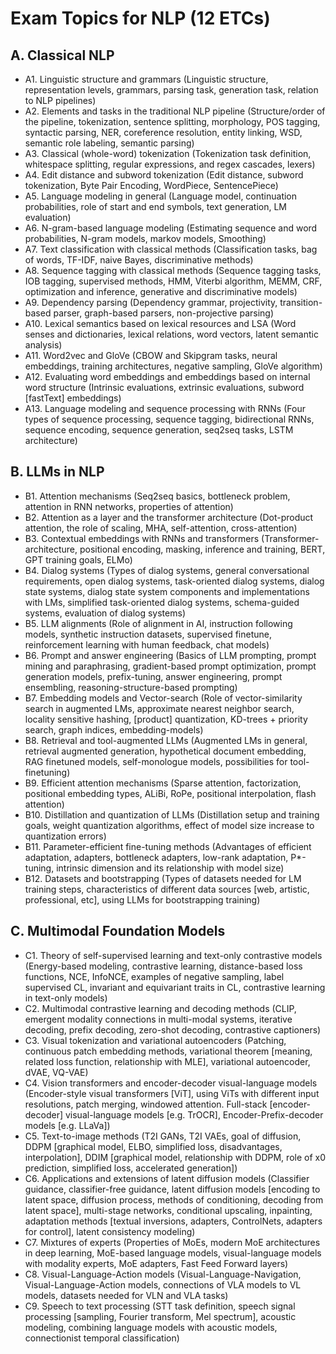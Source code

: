 # Exam Topics for NLP (12 ETCs)

## A. Classical NLP
- A1. Linguistic structure and grammars (Linguistic structure, representation levels, grammars, parsing task, generation task, relation to NLP pipelines)
- A2. Elements and tasks in the traditional NLP pipeline (Structure/order of the pipeline, tokenization, sentence splitting, morphology, POS tagging, syntactic parsing, NER, coreference resolution, entity linking, WSD, semantic role labeling, semantic parsing)
- A3. Classical (whole-word) tokenization (Tokenization task definition, whitespace splitting, regular expressions, and regex cascades, lexers)
- A4. Edit distance and subword tokenization (Edit distance, subword tokenization, Byte Pair Encoding, WordPiece, SentencePiece)
- A5. Language modeling in general (Language model, continuation probabilities, role of start and end symbols, text generation, LM evaluation)
- A6. N-gram-based language modeling (Estimating sequence and word probabilities, N-gram models, markov models, Smoothing)
- A7. Text classification with classical methods (Classification tasks, bag of words, TF-IDF, naive Bayes, discriminative methods)
- A8. Sequence tagging with classical methods (Sequence tagging tasks, IOB tagging, supervised methods, HMM, Viterbi algorithm, MEMM, CRF, optimization and inference, generative and discriminative models)
- A9. Dependency parsing (Dependency grammar, projectivity, transition-based parser, graph-based parsers, non-projective parsing)
- A10. Lexical semantics based on lexical resources and LSA (Word senses and dictionaries, lexical relations, word vectors, latent semantic analysis)
- A11. Word2vec and GloVe (CBOW and Skipgram tasks, neural embeddings, training architectures, negative sampling, GloVe algorithm)
- A12. Evaluating word embeddings and embeddings based on internal word structure (Intrinsic evaluations, extrinsic evaluations, subword [fastText] embeddings)
- A13. Language modeling and sequence processing with RNNs (Four types of sequence processing, sequence tagging, bidirectional RNNs, sequence encoding, sequence generation, seq2seq tasks, LSTM architecture)

## B. LLMs in NLP
- B1. Attention mechanisms (Seq2seq basics, bottleneck problem, attention in RNN networks, properties of attention)
- B2. Attention as a layer and the transformer architecture (Dot-product attention, the role of scaling, MHA, self-attention, cross-attention)
- B3. Contextual embeddings with RNNs and transformers (Transformer-architecture, positional encoding, masking, inference and training, BERT, GPT training goals, ELMo)
- B4. Dialog systems (Types of dialog systems, general conversational requirements, open dialog systems, task-oriented dialog systems, dialog state systems, dialog state system components and implementations with LMs, simplified task-oriented dialog systems, schema-guided systems, evaluation of dialog systems)
- B5. LLM alignments (Role of alignment in AI, instruction following models, synthetic instruction datasets, supervised finetune, reinforcement learning with human feedback, chat models)
- B6. Prompt and answer engineering (Basics of LLM prompting, prompt mining and paraphrasing, gradient-based prompt optimization, prompt generation models, prefix-tuning, answer engineering, prompt ensembling, reasoning-structure-based prompting)
- B7. Embedding models and Vector-search (Role of vector-similarity search in augmented LMs, approximate nearest neighbor search, locality sensitive hashing, [product] quantization, KD-trees + priority search, graph indices, embedding-models)
- B8. Retrieval and tool-augmented LLMs (Augmented LMs in general, retrieval augmented generation, hypothetical document embedding, RAG finetuned models, self-monologue models, possibilities for tool-finetuning)
- B9. Efficient attention mechanisms (Sparse attention, factorization, positional embedding types, ALiBi, RoPe, positional interpolation, flash attention)
- B10. Distillation and quantization of LLMs (Distillation setup and training goals, weight quantization algorithms, effect of model size increase to quantization errors)
- B11. Parameter-efficient fine-tuning methods (Advantages of efficient adaptation, adapters, bottleneck adapters, low-rank adaptation, P*-tuning, intrinsic dimension and its relationship with model size)
- B12. Datasets and bootstrapping (Types of datasets needed for LM training steps, characteristics of different data sources [web, artistic, professional, etc], using LLMs for bootstrapping training)

## C. Multimodal Foundation Models
- C1. Theory of self-supervised learning and text-only contrastive models (Energy-based modeling, contrastive learning, distance-based loss functions, NCE, InfoNCE, examples of negative sampling, label supervised CL, invariant and equivariant traits in CL, contrastive learning in text-only models)
- C2. Multimodal contrastive learning and decoding methods (CLIP, emergent modality connections in multi-modal systems, iterative decoding, prefix decoding, zero-shot decoding, contrastive captioners)
- C3. Visual tokenization and variational autoencoders (Patching, continuous patch embedding methods, variational theorem [meaning, related loss function, relationship with MLE], variational autoencoder, dVAE, VQ-VAE)
- C4. Vision transformers and encoder-decoder visual-language models (Encoder-style visual transformers [ViT], using ViTs with different input resolutions, patch merging, windowed attention. Full-stack [encoder-decoder] visual-language models [e.g. TrOCR], Encoder-Prefix-decoder models [e.g. LLaVa])
- C5. Text-to-image methods (T2I GANs, T2I VAEs, goal of diffusion, DDPM [graphical model, ELBO, simplified loss, disadvantages, interpolation], DDIM [graphical model, relationship with DDPM, role of x0 prediction, simplified loss, accelerated generation])
- C6.  Applications and extensions of latent diffusion models (Classifier guidance, classifier-free guidance, latent diffusion models [encoding to latent space, diffusion process, methods of conditioning, decoding from latent space], multi-stage networks, conditional upscaling, inpainting, adaptation methods [textual inversions, adapters, ControlNets, adapters for control], latent consistency modeling)
- C7. Mixtures of experts (Properties of MoEs, modern MoE architectures in deep learning, MoE-based language models, visual-language models with modality experts, MoE adapters, Fast Feed Forward layers)
- C8. Visual-Language-Action models (Visual-Language-Navigation, Visual-Language-Action models, connections of VLA models to VL models, datasets needed for VLN and VLA tasks)
- C9. Speech to text processing (STT task definition, speech signal processing [sampling, Fourier transform, Mel spectrum], acoustic modeling, combining language models with acoustic models, connectionist temporal classification)